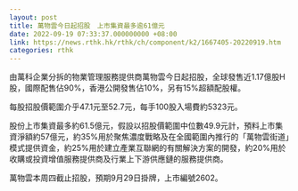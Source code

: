 ```yaml
---
layout: post
title: 萬物雲今日起招股　上市集資最多逾61億元
date: 2022-09-19 07:33:37.000000000 +08:00
link: https://news.rthk.hk/rthk/ch/component/k2/1667405-20220919.htm
categories: rthk
---
```


由萬科企業分拆的物業管理服務提供商萬物雲今日起招股，全球發售近1.17億股H股，國際配售佔90%，香港公開發售佔10%，另有15%超額配股權。

每股招股價範圍介乎47.1元至52.7元，每手100股入場費約5323元。

股份上市集資最多約61.5億元，假設以招股價範圍中位數49.9元計，預料上市集資淨額約57億元，約35%用於聚焦濃度戰略及在全國範圍內推行的「萬物雲街道」模式提供資金，約25%用於建立產業互聯網的有關解決方案的開發，約20%用於收購或投資增值服務提供商及行業上下游供應鏈的服務提供商。

萬物雲本周四截止招股，預期9月29日掛牌，上市編號2602。
